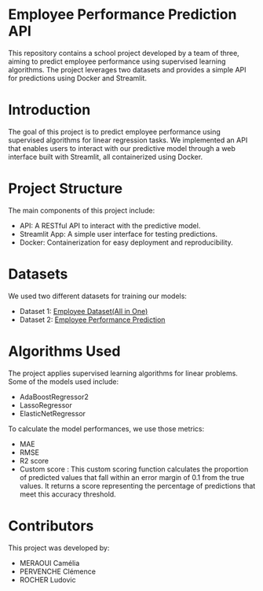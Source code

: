 # Employee Performance Prediction API
This repository contains a school project developed by a team of three, aiming to predict employee performance using supervised learning algorithms. The project leverages two datasets and provides a simple API for predictions using Docker and Streamlit.

# Introduction
The goal of this project is to predict employee performance using supervised algorithms for linear regression tasks. We implemented an API that enables users to interact with our predictive model through a web interface built with Streamlit, all containerized using Docker.

# Project Structure
The main components of this project include:

- API: A RESTful API to interact with the predictive model.
- Streamlit App: A simple user interface for testing predictions.
- Docker: Containerization for easy deployment and reproducibility.

# Datasets
We used two different datasets for training our models:

- Dataset 1: [Employee Dataset(All in One)](https://www.kaggle.com/datasets/ravindrasinghrana/employeedataset)
- Dataset 2: [Employee Performance Prediction](https://www.kaggle.com/datasets/gauravduttakiit/employee-performance-prediction)


# Algorithms Used
The project applies supervised learning algorithms for linear problems. Some of the models used include:

- AdaBoostRegressor2
- LassoRegressor
- ElasticNetRegressor

To calculate the model performances, we use those metrics: 
- MAE
- RMSE
- R2 score
- Custom score : This custom scoring function calculates the proportion of predicted values that fall within an error margin of 0.1 from the true values. It returns a score representing the percentage of predictions that meet this accuracy threshold.

# Contributors
This project was developed by:
- MERAOUI Camélia
- PERVENCHE Clémence
- ROCHER Ludovic
